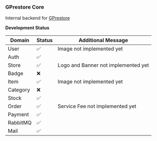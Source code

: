 ### GPrestore Core

Internal backend for [GPrestore](https://gprestore.net)

**Development Status**

| Domain   | Status             | Additional Message                  |
| -------- | ------------------ | ----------------------------------- |
| User     | :white_check_mark: | Image not implemented yet           |
| Auth     | :white_check_mark: |                                     |
| Store    | :white_check_mark: | Logo and Banner not implemented yet |
| Badge    | :x:                |                                     |
| Item     | :white_check_mark: | Image not implemented yet           |
| Category | :x:                |                                     |
| Stock    | :white_check_mark: |                                     |
| Order    | :white_check_mark: | Service Fee not implemented yet     |
| Payment  | :white_check_mark: |                                     |
| RabbitMQ | :white_check_mark: |                                     |
| Mail     | :white_check_mark: |                                     |